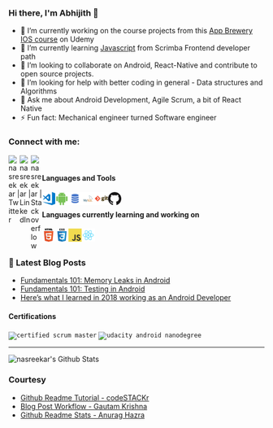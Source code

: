 ### Hi there, I'm Abhijith 👋

<!--
**nasreekar/nasreekar** is a ✨ _special_ ✨ repository because its `README.md` (this file) appears on your GitHub profile.

Here are some ideas to get you started:
-->

- 🔭 I’m currently working on the course projects from this [App Brewery IOS course](https://www.udemy.com/course/ios-13-app-development-bootcamp/) on Udemy
- 🌱 I’m currently learning [Javascript](https://scrimba.com/path/gfrontend/enrolled) from Scrimba Frontend developer path
- 👯 I’m looking to collaborate on Android, React-Native and contribute to open source projects.
- 🤔 I’m looking for help with better coding in general - Data structures and Algorithms
- 💬 Ask me about Android Development, Agile Scrum, a bit of React Native
- ⚡ Fun fact: Mechanical engineer turned Software engineer

### Connect with me:

[<img align="left" alt="nasreekar | Twitter" width="22px" src="https://cdn.jsdelivr.net/npm/simple-icons@v3/icons/twitter.svg" />](https://twitter.com/abhijithnalla)
[<img align="left" alt="nasreekar | LinkedIn" width="22px" src="https://cdn.jsdelivr.net/npm/simple-icons@v3/icons/linkedin.svg" />](https://www.linkedin.com/in/abhijithsreekar/)
[<img align="left" alt="nasreekar | Stackoverflow" width="22px" src="https://cdn.jsdelivr.net/npm/simple-icons@v3/icons/stackoverflow.svg" />](https://stackoverflow.com/users/6169668/asn)

<br/>

#### Languages and Tools

<img align="left" alt="Visual Studio Code" width="26px" src="https://raw.githubusercontent.com/github/explore/80688e429a7d4ef2fca1e82350fe8e3517d3494d/topics/visual-studio-code/visual-studio-code.png" />
<img align="left" alt="android" width="26px" src="https://raw.githubusercontent.com/github/explore/80688e429a7d4ef2fca1e82350fe8e3517d3494d/topics/android/android.png" />
<img align="left" alt="SQL" width="26px" src="https://raw.githubusercontent.com/github/explore/80688e429a7d4ef2fca1e82350fe8e3517d3494d/topics/sql/sql.png" />
<img align="left" alt="mysql" width="26px" src="https://raw.githubusercontent.com/github/explore/80688e429a7d4ef2fca1e82350fe8e3517d3494d/topics/mysql/mysql.png" />
<img align="left" alt="Git" width="26px" src="https://raw.githubusercontent.com/github/explore/80688e429a7d4ef2fca1e82350fe8e3517d3494d/topics/git/git.png" />
<img align="left" alt="github" width="26px" src="https://raw.githubusercontent.com/github/explore/78df643247d429f6cc873026c0622819ad797942/topics/github/github.png" />

<br/>

#### Languages currently learning and working on

<img align="left" alt="HTML5" width="26px" src="https://raw.githubusercontent.com/github/explore/80688e429a7d4ef2fca1e82350fe8e3517d3494d/topics/html/html.png" />
<img align="left" alt="css3" width="26px" src="https://raw.githubusercontent.com/github/explore/80688e429a7d4ef2fca1e82350fe8e3517d3494d/topics/css/css.png" />
<img align="left" alt="JavaScript" width="26px" src="https://raw.githubusercontent.com/github/explore/80688e429a7d4ef2fca1e82350fe8e3517d3494d/topics/javascript/javascript.png" />
<img align="left" alt="react native" width="26px" src="https://raw.githubusercontent.com/github/explore/80688e429a7d4ef2fca1e82350fe8e3517d3494d/topics/react/react.png" />

<br />
<br />

### 📕 Latest Blog Posts

<!-- BLOG-POST-LIST:START -->
- [Fundamentals 101: Memory Leaks in Android](https://medium.com/@abhijith.nalla/fundamentals-101-memory-leaks-in-android-c0044886949c?source=rss-e903ccda071b------2)
- [Fundamentals 101: Testing in Android](https://medium.com/@abhijith.nalla/fundamentals-101-testing-in-android-912e7d85a50?source=rss-e903ccda071b------2)
- [Here’s what I learned in 2018 working as an Android Developer](https://medium.com/@abhijith.nalla/heres-what-i-learned-in-2018-working-as-an-android-developer-32f4fc3afff1?source=rss-e903ccda071b------2)
<!-- BLOG-POST-LIST:END -->

#### Certifications

<code><img height= "40" alt="certified scrum master" src="https://i.ibb.co/m5RM2Sb/csm.jpg"></code>
<code><img height= "40" alt="udacity android nanodegree" src="https://i.ibb.co/G355Gq2/udacity.jpg"></code>

---

<img align="left" alt="nasreekar's Github Stats" src="https://github-readme-stats.vercel.app/api?username=nasreekar&show_icons=true&hide_border=true" />

<br />

### Courtesy

- [Github Readme Tutorial - codeSTACKr](https://www.youtube.com/watch?v=ECuqb5Tv9qI)
- [Blog Post Workflow - Gautam Krishna](https://github.com/gautamkrishnar/blog-post-workflow)
- [Github Readme Stats - Anurag Hazra](https://github.com/anuraghazra/github-readme-stats)

